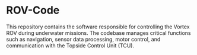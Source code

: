 # ROV-Code
This repository contains the software responsible for controlling the Vortex ROV during underwater missions. The codebase manages critical functions such as navigation, sensor data processing, motor control, and communication with the Topside Control Unit (TCU).
